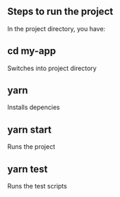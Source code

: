 ## Steps to run the project

In the project directory, you have:

## cd my-app
Switches into project directory

## yarn
Installs depencies


## yarn start
Runs the project

## yarn test
Runs the test scripts
